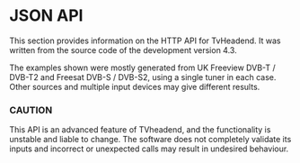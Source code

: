# JSON API

This section provides information on the HTTP API for TvHeadend. It was written from the source code of the development version 4.3.

The examples shown were mostly generated from UK Freeview DVB-T / DVB-T2 and Freesat DVB-S / DVB-S2, using a single tuner in each case. Other sources and multiple input devices may give different results.

### CAUTION
This API is an advanced feature of TVheadend, and the functionality is unstable and liable to change. The software does not completely validate its inputs and incorrect or unexpected calls may result in undesired behaviour.
